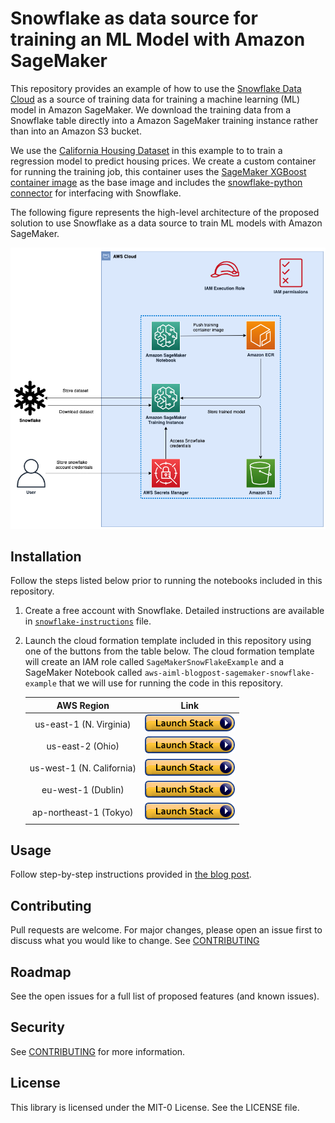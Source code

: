 # Snowflake as data source for training an ML Model with Amazon SageMaker

This repository provides an example of how to use the [Snowflake Data Cloud](https://www.snowflake.com/) as a source of training data for training a machine learning (ML) model in Amazon SageMaker. We download the training data from a Snowflake table directly into a Amazon SageMaker training instance rather than into an Amazon S3 bucket.

We use the [California Housing Dataset](https://inria.github.io/scikit-learn-mooc/python_scripts/datasets_california_housing.html) in this example to to train a regression model to predict housing prices. We create a custom container for running the training job, this container uses the [SageMaker XGBoost container image](https://github.com/aws/sagemaker-xgboost-container) as the base image and includes the [snowflake-python connector](https://pypi.org/project/snowflake-connector-python/) for interfacing with Snowflake.

The following figure represents the high-level architecture of the proposed solution to use Snowflake as a data source to train ML models with Amazon SageMaker.

![Architecture](img/snowflake-sagemaker-page-1.png)

## Installation

Follow the steps listed below prior to running the notebooks included in this repository.

1. Create a free account with Snowflake. Detailed instructions are available in [`snowflake-instructions`](./snowflake-instructions.md) file.

1. Launch the cloud formation template included in this repository using one of the buttons from the table below. The cloud formation template will create an IAM role called `SageMakerSnowFlakeExample` and a SageMaker Notebook called `aws-aiml-blogpost-sagemaker-snowflake-example` that we will use for running the code in this repository.


   |AWS Region                |     Link        |
   |:------------------------:|:-----------:|
   |us-east-1 (N. Virginia)    | [<img src="./img/cloudformation-launch-stack.png">](https://console.aws.amazon.com/cloudformation/home?region=us-east-1#/stacks/new?stackName=sm-fs-streaming-agg-stack&templateURL=https://aws-blogs-artifacts-public.s3.amazonaws.com/artifacts/ML-12893/sagemaker-snowflake-template.yml) |
   |us-east-2 (Ohio)          | [<img src="./img/cloudformation-launch-stack.png">](https://console.aws.amazon.com/cloudformation/home?region=us-east-2#/stacks/new?stackName=sm-fs-streaming-agg-stack&templateURL=https://aws-blogs-artifacts-public.s3.amazonaws.com/artifacts/ML-12893/sagemaker-snowflake-template.yml) |
   |us-west-1 (N. California) | [<img src="./img/cloudformation-launch-stack.png">](https://console.aws.amazon.com/cloudformation/home?region=us-west-1#/stacks/new?stackName=sm-fs-streaming-agg-stack&templateURL=https://aws-blogs-artifacts-public.s3.amazonaws.com/artifacts/ML-12893/sagemaker-snowflake-template.yml) |
   |eu-west-1 (Dublin)        | [<img src="./img/cloudformation-launch-stack.png">](https://console.aws.amazon.com/cloudformation/home?region=eu-west-1#/stacks/new?stackName=sm-fs-streaming-agg-stack&templateURL=https://aws-blogs-artifacts-public.s3.amazonaws.com/artifacts/ML-12893/sagemaker-snowflake-template.yml) |
   |ap-northeast-1 (Tokyo)    | [<img src="./img/cloudformation-launch-stack.png">](https://console.aws.amazon.com/cloudformation/home?region=ap-northeast-1#/stacks/new?stackName=sm-fs-streaming-agg-stack&templateURL=https://aws-blogs-artifacts-public.s3.amazonaws.com/artifacts/ML-12893/sagemaker-snowflake-template.yml) |

## Usage

Follow step-by-step instructions provided in [the blog post](blog_post.md).

## Contributing

Pull requests are welcome. For major changes, please open an issue first to discuss what you would like to change. See [CONTRIBUTING](./CONTRIBUTING.md)

## Roadmap

See the open issues for a full list of proposed features (and known issues).

## Security

See [CONTRIBUTING](CONTRIBUTING.md#security-issue-notifications) for more information.

## License

This library is licensed under the MIT-0 License. See the LICENSE file.
